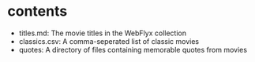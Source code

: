 # contents
- titles.md: The movie titles in the WebFlyx collection
- classics.csv: A comma-seperated list of classic movies
- quotes: A directory of files containing memorable quotes from movies
